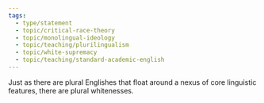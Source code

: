 ```yaml
---
tags: 
  - type/statement
  - topic/critical-race-theory
  - topic/monolingual-ideology
  - topic/teaching/plurilingualism
  - topic/white-supremacy
  - topic/teaching/standard-academic-english
---
```

Just as there are plural Englishes that float around a nexus of core linguistic features, there are plural whitenesses.